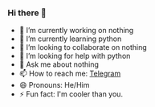 ### Hi there 👋

- 🔭 I’m currently working on nothing
- 🌱 I’m currently learning python
- 👯 I’m looking to collaborate on nothing
- 🤔 I’m looking for help with python
- 💬 Ask me about nothing
- 📫 How to reach me: [Telegram](https://t.me/TheGreatestest)
- 😄 Pronouns: He/Him
- ⚡ Fun fact: I'm cooler than you.
